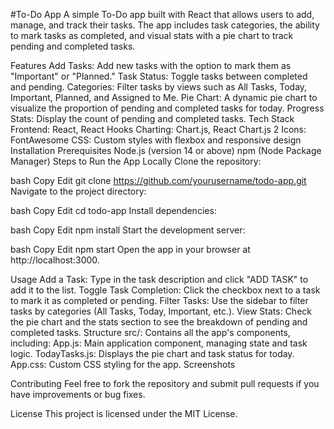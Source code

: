 #To-Do App
A simple To-Do app built with React that allows users to add, manage, and track their tasks. The app includes task categories, the ability to mark tasks as completed, and visual stats with a pie chart to track pending and completed tasks.

Features
Add Tasks: Add new tasks with the option to mark them as "Important" or "Planned."
Task Status: Toggle tasks between completed and pending.
Categories: Filter tasks by views such as All Tasks, Today, Important, Planned, and Assigned to Me.
Pie Chart: A dynamic pie chart to visualize the proportion of pending and completed tasks for today.
Progress Stats: Display the count of pending and completed tasks.
Tech Stack
Frontend: React, React Hooks
Charting: Chart.js, React Chart.js 2
Icons: FontAwesome
CSS: Custom styles with flexbox and responsive design
Installation
Prerequisites
Node.js (version 14 or above)
npm (Node Package Manager)
Steps to Run the App Locally
Clone the repository:

bash
Copy
Edit
git clone https://github.com/yourusername/todo-app.git
Navigate to the project directory:

bash
Copy
Edit
cd todo-app
Install dependencies:

bash
Copy
Edit
npm install
Start the development server:

bash
Copy
Edit
npm start
Open the app in your browser at http://localhost:3000.

Usage
Add a Task: Type in the task description and click "ADD TASK" to add it to the list.
Toggle Task Completion: Click the checkbox next to a task to mark it as completed or pending.
Filter Tasks: Use the sidebar to filter tasks by categories (All Tasks, Today, Important, etc.).
View Stats: Check the pie chart and the stats section to see the breakdown of pending and completed tasks.
Structure
src/: Contains all the app's components, including:
App.js: Main application component, managing state and task logic.
TodayTasks.js: Displays the pie chart and task status for today.
App.css: Custom CSS styling for the app.
Screenshots

Contributing
Feel free to fork the repository and submit pull requests if you have improvements or bug fixes.

License
This project is licensed under the MIT License.
